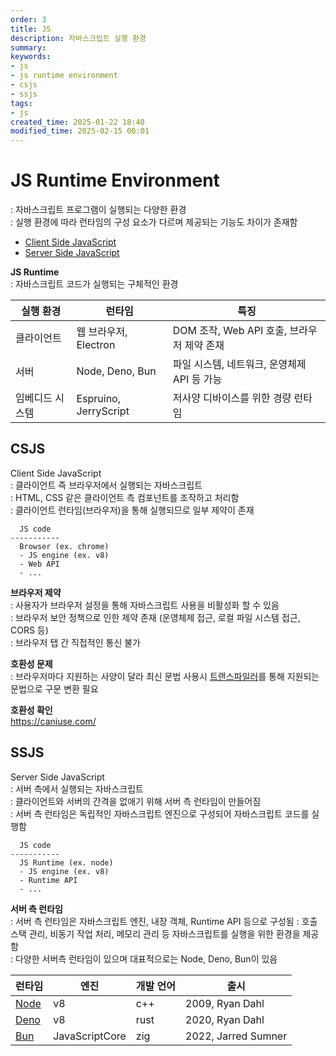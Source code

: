 ```yaml
---
order: 3
title: JS
description: 자바스크립트 실행 환경
summary:
keywords:
- js
- js runtime environment
- csjs
- ssjs
tags:
- js
created_time: 2025-01-22 18:40
modified_time: 2025-02-15 00:01
---
```


# JS Runtime Environment
: 자바스크립트 프로그램이 실행되는 다양한 환경  
: 실행 환경에 따라 런타임의 구성 요소가 다르며 제공되는 기능도 차이가 존재함  

- [Client Side JavaScript](#csjs) 
- [Server Side JavaScript](#ssjs)


**JS Runtime**  
: 자바스크립트 코드가 실행되는 구체적인 환경

실행 환경 | 런타임 | 특징
---|---|---
클라이언트 | 웹 브라우저, Electron | DOM 조작, Web API 호출, 브라우저 제약 존재
서버 | Node, Deno, Bun | 파일 시스템, 네트워크, 운영체제 API 등 가능
임베디드 시스템 | Espruino, JerryScript | 저사양 디바이스를 위한 경량 런타임



## CSJS
Client Side JavaScript  
: 클라이언트 즉 브라우저에서 실행되는 자바스크립트  
: HTML, CSS 같은 클라이언트 측 컴포넌트를 조작하고 처리함  
: 클라이언트 런타임(브라우저)을 통해 실행되므로 일부 제약이 존재  

```
  JS code 
-----------
  Browser (ex. chrome) 
  - JS engine (ex. v8)
  - Web API   
  - ...
```


**브라우저 제약**  
: 사용자가 브라우저 설정을 통해 자바스크립트 사용을 비활성화 할 수 있음  
: 브라우저 보안 정책으로 인한 제약 존재 (운영체제 접근, 로컬 파일 시스템 접근, CORS 등)  
: 브라우저 탭 간 직접적인 통신 불가


**호환성 문제**  
: 브라우저마다 지원하는 사양이 달라 최신 문법 사용시 [트랜스파일러](./js-tool-transpiler.md)를 통해 지원되는 문법으로 구문 변환 필요   


**호환성 확인**  
https://caniuse.com/



## SSJS
Server Side JavaScript  
: 서버 측에서 실행되는 자바스크립트  
: 클라이언트와 서버의 간격을 없애기 위해 서버 측 런타임이 만들어짐  
: 서버 측 런타임은 독립적인 자바스크립트 엔진으로 구성되어 자바스크립트 코드를 실행함  

```
  JS code 
-----------
  JS Runtime (ex. node)
  - JS engine (ex. v8)
  - Runtime API
  - ... 
```


**서버 측 런타임**  
: 서버 측 런타임은 자바스크립트 엔진, 내장 객체, Runtime API 등으로 구성됨 
: 호출 스택 관리, 비동기 작업 처리, 메모리 관리 등 자바스크립트를 실행을 위한 환경을 제공함  
: 다양한 서버측 런타임이 있으며 대표적으로는 Node, Deno, Bun이 있음  

런타임 | 엔진 | 개발 언어 | 출시
---|---|---|--- 
[Node](./ssjs-node/index.md) | v8 | c++  | 2009, Ryan Dahl
[Deno](./ssjs-deno/index.md) | v8 | rust | 2020, Ryan Dahl
[Bun](./ssjs-bun/index.md)   | JavaScriptCore | zig | 2022, Jarred Sumner